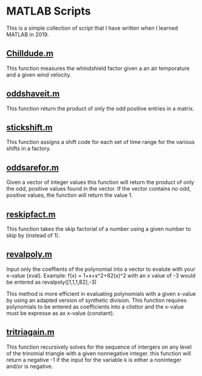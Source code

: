 # MATLAB Scripts
This is a simple collection of script that I have written when I learned MATLAB in 2019.

## [Chilldude.m](https://github.com/Austin-Daigle/MATLAB-Scripts/blob/main/chilldude.m)
This function measures the whindshield factor given a an air temporature
and a given wind velocity.

## [oddshaveit.m](https://github.com/Austin-Daigle/MATLAB-Scripts/blob/main/oddshaveit.m)
This function return the product of only the odd positive entries in a
matrix.

## [stickshift.m](https://github.com/Austin-Daigle/MATLAB-Scripts/blob/main/stickshift.m)
This function assigns a shift code for each set of time range for the
various shifts in a factory.

## [oddsarefor.m](https://github.com/Austin-Daigle/MATLAB-Scripts/blob/main/oddsarefor.m)
Given a vector of integer values this function will return the product of
only the odd, positive values found in the vector. If the vector contains
no odd, positive values, the function will return the value 1.

## [reskipfact.m](https://github.com/Austin-Daigle/MATLAB-Scripts/blob/main/reskipfact.m)
This function takes the skip factorial of a number using a given number
to skip by (instead of 1).

## [revalpoly.m](https://github.com/Austin-Daigle/MATLAB-Scripts/blob/main/revalpoly.m)
Input only the coeffients of the polynomial into a vector to evalute with
your x-value (xval).
Example: f(x) = 1+x+x^2+82(x)^2 with an x value of -3 would be entered 
as revalpoly([1,1,1,82],-3)

This method is more efficient in evaluating polynomials with a given
x-value by using an adapted version of synthetic division. This function 
requires polynomials to be entered as coefficients into a clisttor and the 
x-value must be expresse as ax x-value (constant).

## [tritriagain.m](https://github.com/Austin-Daigle/MATLAB-Scripts/blob/main/tritriagain.m)
This function recursively solves for the sequence of intergers on any
level of the trinomial triangle with a given nonnegative integer. 
this function will return a negative -1 if the input for the variable k
is either a noninteger and/or is negative.
